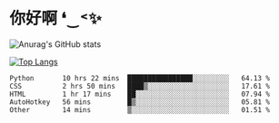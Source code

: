 # 你好啊 ❛‿˂✨

![Anurag's GitHub stats](https://github-readme-stats.vercel.app/api?username=ZombieFly&count_private=true&show_icons=true)

[![Top Langs](https://github-readme-stats.vercel.app/api/top-langs/?username=ZombieFly&layout=compact&count_private=true&hide=Ruby,makefile)](https://github.com/anuraghazra/github-readme-stats)

<!--START_SECTION:waka-->

```text
Python       10 hrs 22 mins  ████████████████░░░░░░░░░   64.13 %
CSS          2 hrs 50 mins   ████▒░░░░░░░░░░░░░░░░░░░░   17.61 %
HTML         1 hr 17 mins    ██░░░░░░░░░░░░░░░░░░░░░░░   07.94 %
AutoHotkey   56 mins         █▒░░░░░░░░░░░░░░░░░░░░░░░   05.81 %
Other        14 mins         ▒░░░░░░░░░░░░░░░░░░░░░░░░   01.51 %
```

<!--END_SECTION:waka-->
